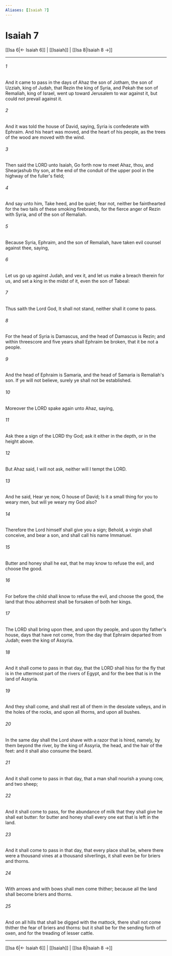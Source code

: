 ```yaml
---
Aliases: [Isaiah 7]
---
```

# Isaiah 7

[[Isa 6|← Isaiah 6]] | [[Isaiah]] | [[Isa 8|Isaiah 8 →]]
***



###### 1 
And it came to pass in the days of Ahaz the son of Jotham, the son of Uzziah, king of Judah, that Rezin the king of Syria, and Pekah the son of Remaliah, king of Israel, went up toward Jerusalem to war against it, but could not prevail against it. 

###### 2 
And it was told the house of David, saying, Syria is confederate with Ephraim. And his heart was moved, and the heart of his people, as the trees of the wood are moved with the wind. 

###### 3 
Then said the LORD unto Isaiah, Go forth now to meet Ahaz, thou, and Shearjashub thy son, at the end of the conduit of the upper pool in the highway of the fuller's field; 

###### 4 
And say unto him, Take heed, and be quiet; fear not, neither be fainthearted for the two tails of these smoking firebrands, for the fierce anger of Rezin with Syria, and of the son of Remaliah. 

###### 5 
Because Syria, Ephraim, and the son of Remaliah, have taken evil counsel against thee, saying, 

###### 6 
Let us go up against Judah, and vex it, and let us make a breach therein for us, and set a king in the midst of it, even the son of Tabeal: 

###### 7 
Thus saith the Lord God, It shall not stand, neither shall it come to pass. 

###### 8 
For the head of Syria is Damascus, and the head of Damascus is Rezin; and within threescore and five years shall Ephraim be broken, that it be not a people. 

###### 9 
And the head of Ephraim is Samaria, and the head of Samaria is Remaliah's son. If ye will not believe, surely ye shall not be established. 

###### 10 
Moreover the LORD spake again unto Ahaz, saying, 

###### 11 
Ask thee a sign of the LORD thy God; ask it either in the depth, or in the height above. 

###### 12 
But Ahaz said, I will not ask, neither will I tempt the LORD. 

###### 13 
And he said, Hear ye now, O house of David; Is it a small thing for you to weary men, but will ye weary my God also? 

###### 14 
Therefore the Lord himself shall give you a sign; Behold, a virgin shall conceive, and bear a son, and shall call his name Immanuel. 

###### 15 
Butter and honey shall he eat, that he may know to refuse the evil, and choose the good. 

###### 16 
For before the child shall know to refuse the evil, and choose the good, the land that thou abhorrest shall be forsaken of both her kings. 

###### 17 
The LORD shall bring upon thee, and upon thy people, and upon thy father's house, days that have not come, from the day that Ephraim departed from Judah; even the king of Assyria. 

###### 18 
And it shall come to pass in that day, that the LORD shall hiss for the fly that is in the uttermost part of the rivers of Egypt, and for the bee that is in the land of Assyria. 

###### 19 
And they shall come, and shall rest all of them in the desolate valleys, and in the holes of the rocks, and upon all thorns, and upon all bushes. 

###### 20 
In the same day shall the Lord shave with a razor that is hired, namely, by them beyond the river, by the king of Assyria, the head, and the hair of the feet: and it shall also consume the beard. 

###### 21 
And it shall come to pass in that day, that a man shall nourish a young cow, and two sheep; 

###### 22 
And it shall come to pass, for the abundance of milk that they shall give he shall eat butter: for butter and honey shall every one eat that is left in the land. 

###### 23 
And it shall come to pass in that day, that every place shall be, where there were a thousand vines at a thousand silverlings, it shall even be for briers and thorns. 

###### 24 
With arrows and with bows shall men come thither; because all the land shall become briers and thorns. 

###### 25 
And on all hills that shall be digged with the mattock, there shall not come thither the fear of briers and thorns: but it shall be for the sending forth of oxen, and for the treading of lesser cattle.

***
[[Isa 6|← Isaiah 6]] | [[Isaiah]] | [[Isa 8|Isaiah 8 →]]
